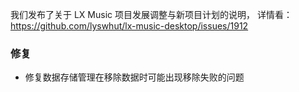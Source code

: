 我们发布了关于 LX Music 项目发展调整与新项目计划的说明，
详情看： https://github.com/lyswhut/lx-music-desktop/issues/1912

### 修复

- 修复数据存储管理在移除数据时可能出现移除失败的问题

